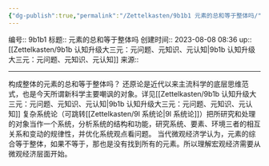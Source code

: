 ```yaml
---
{"dg-publish":true,"permalink":"/Zettelkasten/9b1b1 元素的总和等于整体吗/","dgPassFrontmatter":true}
---
```


编号:: 9b1b1
标题:: 元素的总和等于整体吗
创建时间:: 2023-08-08 08:36
up:: [[Zettelkasten/9b1b 认知升级大三元：元问题、元知识、元认知\|9b1b 认知升级大三元：元问题、元知识、元认知]]
来源:: 

---
构成整体的元素的总和等于整体吗？
还原论是近代以来主流科学的底层思维范式，也是今天所谓新科学主要嘲讽的对象。详见[[Zettelkasten/9b1b 认知升级大三元：元问题、元知识、元认知\|9b1b 认知升级大三元：元问题、元知识、元认知]]
复杂系统论（可跳转[[Zettelkasten/9l 系统论\|9l 系统论]]）把所研究和处理的对象当作一个系统，分析系统的结构和功能，研究系统、要素、环境三者的相互关系和变动的规律性，并优化系统观点看问题。
当代微观经济学认为，元素的综合等于整体，如果不等于，那也是没有找到所有的元素。所以理解宏观经济需要从微观经济层面开始。